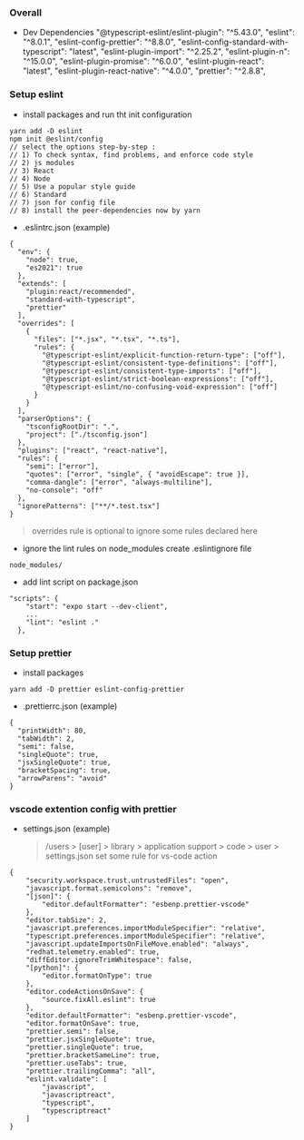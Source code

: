
### Overall
- Dev Dependencies
"@typescript-eslint/eslint-plugin": "^5.43.0",
"eslint": "^8.0.1",
"eslint-config-prettier": "^8.8.0",
"eslint-config-standard-with-typescript": "latest",
"eslint-plugin-import": "^2.25.2",
"eslint-plugin-n": "^15.0.0",
"eslint-plugin-promise": "^6.0.0",
"eslint-plugin-react": "latest",
"eslint-plugin-react-native": "^4.0.0",
"prettier": "^2.8.8",

### Setup eslint
- install packages and run tht init configuration
```
yarn add -D eslint
npm init @eslint/config
// select the options step-by-step : 
// 1) To check syntax, find problems, and enforce code style
// 2) js modules
// 3) React
// 4) Node
// 5) Use a popular style guide
// 6) Standard
// 7) json for config file
// 8) install the peer-dependencies now by yarn
```

- .eslintrc.json (example)
```
{
  "env": {
    "node": true,
    "es2021": true
  },
  "extends": [
    "plugin:react/recommended",
    "standard-with-typescript",
    "prettier"
  ],
  "overrides": [
    {
      "files": ["*.jsx", "*.tsx", "*.ts"],
      "rules": {
        "@typescript-eslint/explicit-function-return-type": ["off"],
        "@typescript-eslint/consistent-type-definitions": ["off"],
        "@typescript-eslint/consistent-type-imports": ["off"],
        "@typescript-eslint/strict-boolean-expressions": ["off"],
        "@typescript-eslint/no-confusing-void-expression": ["off"]
      }
    }
  ],
  "parserOptions": {
    "tsconfigRootDir": ".",
    "project": ["./tsconfig.json"]
  },
  "plugins": ["react", "react-native"],
  "rules": {
    "semi": ["error"],
    "quotes": ["error", "single", { "avoidEscape": true }],
    "comma-dangle": ["error", "always-multiline"],
    "no-console": "off"
  },
  "ignorePatterns": ["**/*.test.tsx"]
}
```
> overrides rule is optional to ignore some rules declared here

- ignore the lint rules on node_modules
create .eslintignore file
```
node_modules/
```

- add lint script on package.json
```
"scripts": {
    "start": "expo start --dev-client",
    ...
    "lint": "eslint ."
  },
```

### Setup prettier
- install packages
```
yarn add -D prettier eslint-config-prettier
```

- .prettierrc.json (example)
```
{
  "printWidth": 80,
  "tabWidth": 2,
  "semi": false,
  "singleQuote": true,
  "jsxSingleQuote": true,
  "bracketSpacing": true,
  "arrowParens": "avoid"
}

```

### vscode extention config with prettier
- settings.json (example)
  > /users > [user] > library > application support > code > user > settings.json
set some rule for vs-code action
```
{
	"security.workspace.trust.untrustedFiles": "open",
	"javascript.format.semicolons": "remove",
	"[json]": {
		"editor.defaultFormatter": "esbenp.prettier-vscode"
	},
	"editor.tabSize": 2,
	"javascript.preferences.importModuleSpecifier": "relative",
	"typescript.preferences.importModuleSpecifier": "relative",
	"javascript.updateImportsOnFileMove.enabled": "always",
	"redhat.telemetry.enabled": true,
	"diffEditor.ignoreTrimWhitespace": false,
	"[python]": {
		"editor.formatOnType": true
	},
	"editor.codeActionsOnSave": {
		"source.fixAll.eslint": true
	},
	"editor.defaultFormatter": "esbenp.prettier-vscode",
	"editor.formatOnSave": true,
	"prettier.semi": false,
	"prettier.jsxSingleQuote": true,
	"prettier.singleQuote": true,
	"prettier.bracketSameLine": true,
	"prettier.useTabs": true,
	"prettier.trailingComma": "all",
	"eslint.validate": [
		"javascript",
		"javascriptreact",
		"typescript",
		"typescriptreact"
	]
}
```

